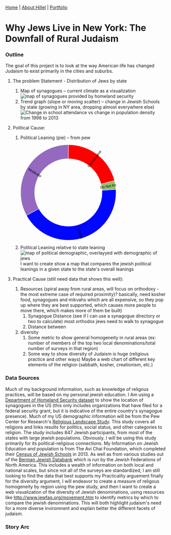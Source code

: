 [Home](https://hhochszt.github.io/94870-Portfolio) | [About Hillel](AboutHillel.md) | [Portfolio](Portfolio.md)

# Why Jews Live in New York: The Downfall of Rural Judaism

### Outline
The goal of this project is to look at the way American life has changed Judaism to exist primarily in the cities and suburbs.

1.	The problem Statement - Distribution of Jews by state
      1.	Map of synagogues – current climate as a visualization
      ![map of synagogues provided by homeland security](https://dl3.pushbulletusercontent.com/qPHHjQfB8pzXAiXf2XzSL3fVScjCaNN5/Synagogues%20in%20us%20draft.jpg)
      1.	Trend graph (slope or moving scatter) – change in Jewish Schools by state (growing in NY area, dropping almost everywhere else)
      ![Change in school attendance vs change in population density from 1998 to 2013](https://dl3.pushbulletusercontent.com/5HGQw8BDB0diJ51faY1QDPhiJV9sfuJq/20200209_124542.jpg)
      
1.	Political Cause:
      1.	Political Leaning (pie) – from pew
      
      
            <svg width="300" height="300" xmlns="http://www.w3.org/2000/svg"><g transform="translate(150, 150)"><g display="none"><path d="M6.4946704217662e-15,-106.06601717798213A106.06601717798213,106.06601717798213,0,1,1,-6.4946704217662e-15,106.06601717798213A106.06601717798213,106.06601717798213,0,1,1,6.4946704217662e-15,-106.06601717798213Z" style="stroke: rgb(255, 255, 255); fill: rgb(255, 0, 0); fill-rule: evenodd;"></path><text transform="translate(3.2473352108831e-15,53.033008588991066)rotate(90)" text-anchor="middle" dx="6" dy=".35em" style="font-size: 11px; font-family: Arial, Helvetica;"></text><title>undefined: none</title></g><g><path d="M9.184850993605149e-15,-150A150,150,0,0,1,145.28747416929465,-37.303483074728234L102.73375820657363,-26.377545844017938A106.06601717798213,106.06601717798213,0,0,0,6.4946704217662e-15,-106.06601717798213Z" style="stroke: rgb(255, 255, 255); fill: rgb(255, 0, 0); fill-rule: evenodd;"></path><text transform="translate(78.47233406460475,-101.1659234861311)rotate(-52.2)" text-anchor="middle" dx="6" dy=".35em" style="font-size: 11px; font-family: Arial, Helvetica;">Conservative</text><title>Conservative: 21</title></g><g><path d="M145.28747416929465,-37.303483074728234A150,150,0,0,1,149.70400926424074,-9.418577929397019L105.85672012155835,-6.659940323010583A106.06601717798213,106.06601717798213,0,0,0,102.73375820657363,-26.377545844017938Z" style="stroke: rgb(255, 255, 255); fill: rgb(148, 191, 105); fill-rule: evenodd;"></path><text transform="translate(126.45670979466361,-20.0287752061101)rotate(-9.000000000000012)" text-anchor="middle" dx="6" dy=".35em" style="font-size: 11px; font-family: Arial, Helvetica;">Do Not Know</text><title>Do Not Know: 3</title></g><g><path d="M149.70400926424074,-9.418577929397019A150,150,0,0,1,-131.44600200657948,72.2630511152574L-92.9463593787129,51.09769347282862A106.06601717798213,106.06601717798213,0,0,0,105.85672012155835,-6.659940323010583Z" style="stroke: rgb(255, 255, 255); fill: rgb(0, 7, 255); fill-rule: evenodd;"></path><text transform="translate(35.72007067577279,122.94928970622992)rotate(73.79999999999998)" text-anchor="middle" dx="6" dy=".35em" style="font-size: 11px; font-family: Arial, Helvetica;">Liberal</text><title>Liberal: 43</title></g><g><path d="M-131.44600200657948,72.2630511152574A150,150,0,0,1,-2.7554552980815446e-14,-150L-1.94840112652986e-14,-106.06601717798213A106.06601717798213,106.06601717798213,0,0,0,-92.9463593787129,51.09769347282862Z" style="stroke: rgb(255, 255, 255); fill: rgb(148, 105, 191); fill-rule: evenodd;"></path><text transform="translate(-110.20339133630152,-65.1741039549194)rotate(390.6)" text-anchor="middle" dx="6" dy=".35em" style="font-size: 11px; font-family: Arial, Helvetica;">Moderate</text><title>Moderate: 33</title></g></g></svg>
      1.	Political Leaning relative to state leaning
      ![map of political demographic, overlayyed with demographic of jews](https://dl3.pushbulletusercontent.com/xP8PqLDOrbbUz5ksEEGgqsuGZqNohfhM/political%20map%20unfiinished.jpg)
      I want to create show a map that compares the jewish political leanings in a given state to the state's overall leanings
      
      
      
1.	Practical Cause (still need data that shows this well):
      1.	Resources (spiral away from rural areas, will focus on orthodoxy - the most extreme case of required proximity)?
      basically, need kosher food, synagogues and mikvahs which are all expensive, so they pop up where they are best supported, which causes more people to move there, which makes more of them be built)
            1.  Synagogue Distance (see if I can use a synagogue directory or two to calculate)
                  most orthodox jews need to walk to synagogue
            1.  Distance between 
      1. diversity
            1.  Some metric to show general homogeneity in rural areas (ex: number of members of the top two local denominations/total number of surveys in that region)
            1.  Some way to show diversity of Judaism is huge (religious practice and other ways)
                  Maybe a web chart of different key elements of the religion (sabbath, kosher, creationism, etc.)
### Data Sources
Much of my background information, such as knowledge of religous practices, will be based on my personal jewish education. 
I Am using a [Department of Homeland Security dataset]() to show the location of synagogues in the US (this only includes organizations that have filed for a federal security grant, but it is indicative of the entire country's synagogue presence).
Much of my US demographic information will be from the Pew Center for Research's [Religious Landscape Study](https://www.pewforum.org/religious-landscape-study/). This study covers all religions and links results for politics, social status, and other categories to religion. The study includes 847 Jewish participants, from most of the states with large jewish populations. Obviously. I will be using this study primarily for its political-religious connections.
My Information on Jewish Education and population is from The Avi Chai Foundation, which completed their [Census of Jewish Schools](https://avichai.org/knowledge_base/a-census-of-jewish-day-schools-in-the-united-states-2013-14-2014/) in 2013. As well as from various studies out of the [Berman Jewish Databank](https://www.jewishdatabank.org/databank) which is run by the Jewish Federations of North America. This includes a wealth of information on both local and national scales, but since not all of the surveys are standardized, I am still looking to find the data that best supports my Practicality arguement
finally for the diversity argument, I will endeavor to create a measure of religous homogeneity by region using the pew study, and then I want to create a web visualization of the diversity of Jewish denominations, using resources like http://www.jewfaq.org/movement.htm to identify metrics by which to compare the jewish denominations. This will both highlight judaism's need for a more diverse invironment and explain better the different facets of judaism.

### Story Arc
